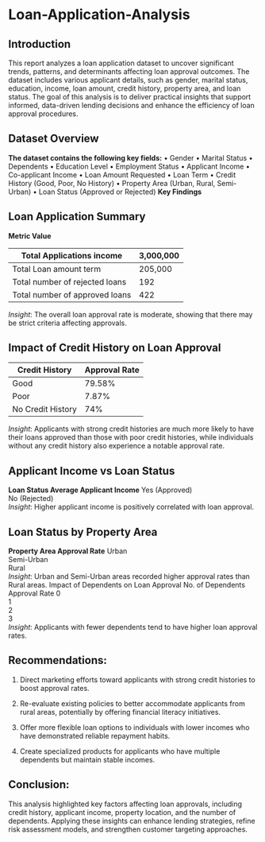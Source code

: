 # Loan-Application-Analysis
## Introduction
This report analyzes a loan application dataset to uncover significant trends, patterns, and determinants affecting loan approval outcomes. The dataset includes various applicant details, such as gender, marital status, education, income, loan amount, credit history, property area, and loan status. The goal of this analysis is to deliver practical insights that support informed, data-driven lending decisions and enhance the efficiency of loan approval procedures.

## Dataset Overview
**The dataset contains the following key fields:**
•	Gender
•	Marital Status
•	Dependents
•	Education Level
•	Employment Status
•	Applicant Income
•	Co-applicant Income
•	Loan Amount Requested
•	Loan Term
•	Credit History (Good, Poor, No History)
•	Property Area (Urban, Rural, Semi-Urban)
•	Loan Status (Approved or Rejected)
**Key Findings**
## Loan Application Summary

**Metric	Value**

|Total Applications income| 3,000,000|
|---|---|
|Total Loan amount term|205,000|
|Total number of rejected loans|192|
|Total number of approved loans|422|

*Insight*: The overall loan approval rate is moderate, showing that there may be strict criteria affecting approvals.

## Impact of Credit History on Loan Approval

|Credit History|Approval Rate|
|---|---|
|Good|79.58%|
|Poor|7.87%|
|No Credit History |74%|

 *Insight*: Applicants with strong credit histories are much more likely to have their loans approved than those with poor credit histories, while individuals without any credit history also experience a notable approval rate.

## Applicant Income vs Loan Status
**Loan Status	Average Applicant Income**
Yes (Approved)	
No (Rejected)	
 *Insight*: Higher applicant income is positively correlated with loan approval.

## Loan Status by Property Area
**Property Area	Approval Rate**
Urban	
Semi-Urban	
Rural	
*Insight*: Urban and Semi-Urban areas recorded higher approval rates than Rural areas.
Impact of Dependents on Loan Approval
No. of Dependents	Approval Rate
0	
1	
2	
3	
*Insight*: Applicants with fewer dependents tend to have higher loan approval rates.
## Recommendations:
1.	Direct marketing efforts toward applicants with strong credit histories to boost approval rates.

2.	Re-evaluate existing policies to better accommodate applicants from rural areas, potentially by offering financial literacy initiatives.

3.	Offer more flexible loan options to individuals with lower incomes who have demonstrated reliable repayment habits.

4.	Create specialized products for applicants who have multiple dependents but maintain stable incomes.

## Conclusion:
This analysis highlighted key factors affecting loan approvals, including credit history, applicant income, property location, and the number of dependents.
Applying these insights can enhance lending strategies, refine risk assessment models, and strengthen customer targeting approaches.



